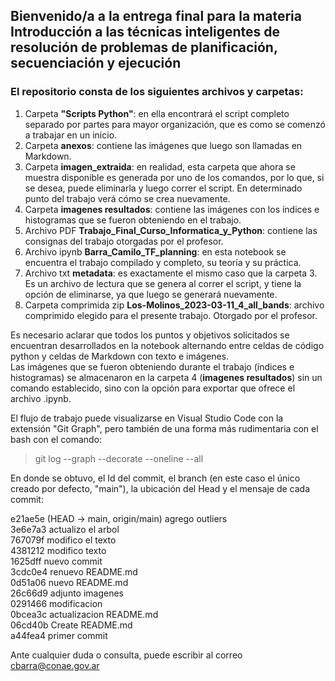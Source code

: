 ## Bienvenido/a a la entrega final para la materia **Introducción a las técnicas inteligentes de resolución de problemas de planificación, secuenciación y ejecución**

### El repositorio consta de los siguientes archivos y carpetas:
1. Carpeta **"Scripts Python"**: en ella encontrará el script completo separado por partes para mayor organización, que es como se comenzó a trabajar en un inicio.
2. Carpeta **anexos**: contiene las imágenes que luego son llamadas en Markdown.
3. Carpeta **imagen_extraida**: en realidad, esta carpeta que ahora se muestra disponible es generada por uno de los comandos, por lo que, si se desea, puede eliminarla y luego correr el script. En determinado punto del trabajo verá cómo se crea nuevamente.
4. Carpeta **imagenes resultados**: contiene las imágenes con los índices e histogramas que se fueron obteniendo en el trabajo.
5. Archivo PDF **Trabajo_Final_Curso_Informatica_y_Python**: contiene las consignas del trabajo otorgadas por el profesor.
6. Archivo ipynb **Barra_Camilo_TF_planning**: en esta notebook se encuentra el trabajo compilado y completo, su teoría y su práctica.
7. Archivo txt **metadata**: es exactamente el mismo caso que la carpeta 3. Es un archivo de lectura que se genera al correr el script, y tiene la opción de eliminarse, ya que luego se generará nuevamente.
8. Carpeta comprimida zip **Los-Molinos_2023-03-11_4_all_bands**: archivo comprimido elegido para el presente trabajo. Otorgado por el profesor.

Es necesario aclarar que todos los puntos y objetivos solicitados se encuentran desarrollados en la notebook alternando entre celdas de código python y celdas de Markdown con texto e imágenes.  
Las imágenes que se fueron obteniendo durante el trabajo (índices e histogramas) se almacenaron en la carpeta 4 (**imagenes resultados**) sin un comando establecido, sino con la opción para exportar que ofrece el archivo .ipynb.

El flujo de trabajo puede visualizarse en Visual Studio Code con la extensión "Git Graph", pero también de una forma más rudimentaria con el bash con el comando: 
> git log --graph --decorate --oneline --all

En donde se obtuvo, el Id del commit, el branch (en este caso el único creado por defecto, "main"), la ubicación del Head y el mensaje de cada commit:
 
e21ae5e (HEAD -> main, origin/main) agrego outliers  
3e6e7a3 actualizo el arbol  
767079f modifico el texto  
4381212 modifico texto  
1625dff nuevo commit  
3cdc0e4 renuevo README.md  
0d51a06 nuevo README.md  
26c66d9 adjunto imagenes  
0291466 modificacion  
0bcea3c actualizacion README.md  
06cd40b Create README.md  
a44fea4 primer commit  

Ante cualquier duda o consulta, puede escribir al correo cbarra@conae.gov.ar
